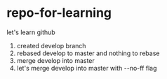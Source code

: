 # repo-for-learning
let's learn github

1. created develop branch
2. rebased develop to master and nothing to rebase
3. merge develop into master
4. let's merge develop into master with --no-ff flag